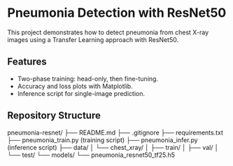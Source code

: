 # Pneumonia Detection with ResNet50

This project demonstrates how to detect pneumonia from chest X-ray images using a Transfer Learning approach with ResNet50. 

## Features
- Two-phase training: head-only, then fine-tuning.
- Accuracy and loss plots with Matplotlib.
- Inference script for single-image prediction.

## Repository Structure
pneumonia-resnet/
├── README.md
├── .gitignore
├── requirements.txt
├── pneumonia_train.py (training script)
├── pneumonia_infer.py (inference script)
├── data/
    │ └── chest_xray/ │
          ├── train/ │
          ├── val/ │
          └── test/
    └── models/
          └── pneumonia_resnet50_tf25.h5
